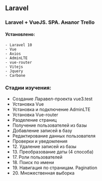 ## Laravel

### Laravel + VueJS. SPA. Аналог Trello

#### Установлено:
    - Laravel 10
    - Vue
    - Axios
    - AdminLTE
    - vue-router
    - Vitejs
    - Jquery
    - Carbone

### Стадии изучения:
<ul>
    <li>Создание Ларавел-проекта vue3.test</li>
    <li>Установка Vue</li>
    <li>Установка и подключение AdminLTE</li>
    <li>Установка Vue-router</li>
    <li>Разделение страниц</li>
    <li>Получение пользователей из базы</li>
    <li>Добавление записей в базу</li>
    <li>Редактирование данных пользователя</li>
    <li>Проверки и уведомления</li>
    <li>12. Удаление записей из базы</li>
    <li>13. Преобразование даты (4 способа)</li>
    <li>17. Роли пользователей</li>
    <li>18. Поиск по имени</li>
    <li>19. Навигация по страницам. Pagination</li>
    <li>20. Множественная выборка</li>
</ul>